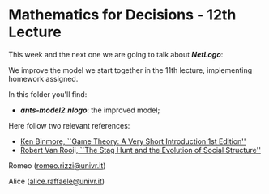 # Mathematics for Decisions - 12th Lecture #

This week and the next one we are going to talk about ___NetLogo___:

We improve the model we start together in the 11th lecture, implementing homework assigned.

In this folder you'll find:
- ___ants-model2.nlogo___: the improved model;

Here follow two relevant references:
- [Ken Binmore, ``Game Theory: A Very Short Introduction 1st Edition''](https://www.amazon.com/Game-Theory-Very-Short-Introduction/dp/0199218463)
- [Robert Van Rooij, ``The Stag Hunt and the Evolution of Social Structure''](https://www.amazon.it/Stag-Hunt-Evolution-Social-Structure/dp/0521826519/ref=sr_1_1?__mk_it_IT=ÅMÅŽÕÑ&dchild=1&keywords=The+Stag+Hunt+and+the+Evolution+of+Social+Structure)

Romeo (romeo.rizzi@univr.it)

Alice (alice.raffaele@univr.it)
